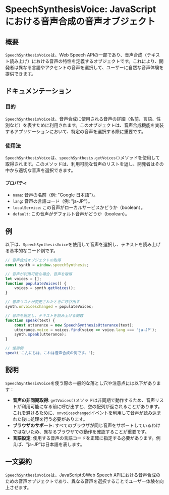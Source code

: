 <!--
Meta Description: # SpeechSynthesisVoice: JavaScriptにおける音声合成の音声オブジェクト ## 概要 `SpeechSynthesisVoice`は、Web Speech APIの一部であり、音声合成（テキスト読み上げ）における音声の特性を定義するオブジェクトです。これにより、開発者は...
Meta Keywords: speechsynthesisvoice, synth, getvoices, voices, speak
-->

# SpeechSynthesisVoice: JavaScriptにおける音声合成の音声オブジェクト

## 概要
`SpeechSynthesisVoice`は、Web Speech APIの一部であり、音声合成（テキスト読み上げ）における音声の特性を定義するオブジェクトです。これにより、開発者は異なる言語やアクセントの音声を選択して、ユーザーに自然な音声体験を提供できます。

## ドキュメンテーション
### 目的
`SpeechSynthesisVoice`は、音声合成に使用される音声の詳細（名前、言語、性別など）を表すために利用されます。このオブジェクトは、音声合成機能を実装するアプリケーションにおいて、特定の音声を選択する際に重要です。

### 使用法
`SpeechSynthesisVoice`は、`speechSynthesis.getVoices()`メソッドを使用して取得されます。このメソッドは、利用可能な音声のリストを返し、開発者はその中から適切な音声を選択できます。

#### プロパティ
- `name`: 音声の名前（例: "Google 日本語"）。
- `lang`: 音声の言語コード（例: "ja-JP"）。
- `localService`: この音声がローカルサービスかどうか（boolean）。
- `default`: この音声がデフォルト音声かどうか（boolean）。

## 例
以下は、`SpeechSynthesisVoice`を使用して音声を選択し、テキストを読み上げる基本的なコード例です。

```javascript
// 音声合成オブジェクトの取得
const synth = window.speechSynthesis;

// 音声が利用可能な場合、音声を取得
let voices = [];
function populateVoices() {
    voices = synth.getVoices();
}

// 音声リストが変更されたときに呼び出す
synth.onvoiceschanged = populateVoices;

// 音声を設定し、テキストを読み上げる関数
function speak(text) {
    const utterance = new SpeechSynthesisUtterance(text);
    utterance.voice = voices.find(voice => voice.lang === 'ja-JP');
    synth.speak(utterance);
}

// 使用例
speak('こんにちは、これは音声合成の例です。');
```

## 説明
`SpeechSynthesisVoice`を使う際の一般的な落とし穴や注意点には以下があります：

- **音声の非同期取得**: `getVoices()`メソッドは非同期で動作するため、音声リストが利用可能になる前に呼び出すと、空の配列が返されることがあります。これを避けるために、`onvoiceschanged`イベントを利用して音声が読み込まれた後に処理を行う必要があります。
- **ブラウザのサポート**: すべてのブラウザが同じ音声をサポートしているわけではないため、異なるブラウザでの動作を確認することが重要です。
- **言語設定**: 使用する音声の言語コードを正確に指定する必要があります。例えば、"ja-JP"は日本語を表します。

## 一文要約
`SpeechSynthesisVoice`は、JavaScriptのWeb Speech APIにおける音声合成のための音声オブジェクトであり、異なる音声を選択することでユーザー体験を向上させます。